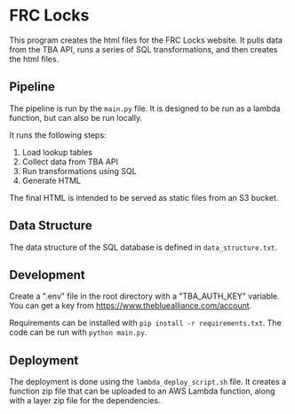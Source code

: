 # FRC Locks

This program creates the html files for the FRC Locks website. It pulls data from the TBA API, runs a series of SQL transformations, and then creates the html files.

## Pipeline

The pipeline is run by the `main.py` file. It is designed to be run as a lambda function, but can also be run locally.

It runs the following steps:

1. Load lookup tables
2. Collect data from TBA API
3. Run transformations using SQL
4. Generate HTML

The final HTML is intended to be served as static files from an S3 bucket.

## Data Structure

The data structure of the SQL database is defined in `data_structure.txt`.

## Development

Create a ".env" file in the root directory with a "TBA_AUTH_KEY" variable. You can get a key from https://www.thebluealliance.com/account.

Requirements can be installed with `pip install -r requirements.txt`. The code can be run with `python main.py`.

## Deployment

The deployment is done using the `lambda_deploy_script.sh` file. It creates a function zip file that can be uploaded to an AWS Lambda function, along with a layer zip file for the dependencies.
